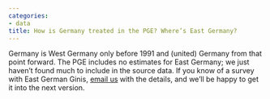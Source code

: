 ```yaml
---
categories:
- data
title: How is Germany treated in the PGE? Where’s East Germany?
---
```


Germany is West Germany only before 1991 and (united) Germany from that point forward. The PGE includes no estimates for East Germany; we just haven’t found much to include in the source data. If you know of a survey with East German Ginis, [email us](mailto:team@dcpo.org) with the details, and we’ll be happy to get it into the next version.
